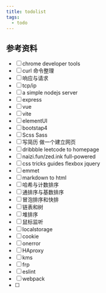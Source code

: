 ```yaml
---
title: todolist
tags: 
  - todo
---
```

## 参考资料
- [ ] chrome developer tools
- [ ] curl 命令整理
- [ ] 响应与请求
- [ ] tcp/ip
- [ ] a simple nodejs server
- [ ] express
- [ ] vue
- [ ] vite
- [ ] elementUI
- [ ] bootstap4
- [ ] Scss Sass
- [ ] 写简历 做一个建立网页
- [ ] dribbble leetcode to homepage
- [ ] naizi.fun/zed.ink full-powered
- [ ] css tricks guides flexbox jquery
- [ ] emmet
- [ ] markdown to html
- [ ] 哈希与计数排序
- [ ] 通排序与基数排序
- [ ] 冒泡排序和快排
- [ ] 链表和树
- [ ] 堆排序
- [ ] 鼠标监听
- [ ] localstorage
- [ ] cookie
- [ ] onerror
- [ ] HAproxy
- [ ] kms
- [ ] frp
- [ ] eslint
- [ ] webpack
- [ ]  